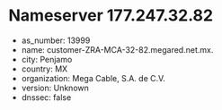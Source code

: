 # Nameserver 177.247.32.82

* as_number: 13999
* name: customer-ZRA-MCA-32-82.megared.net.mx.
* city: Penjamo
* country: MX
* organization: Mega Cable, S.A. de C.V.
* version: Unknown
* dnssec: false
